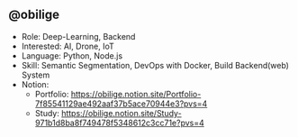 ## @obilige
- Role: Deep-Learning, Backend 
- Interested: AI, Drone, IoT
- Language: Python, Node.js
- Skill: Semantic Segmentation, DevOps with Docker, Build Backend(web) System
- Notion:
  * Portfolio: https://obilige.notion.site/Portfolio-7f85541129ae492aaf37b5ace70944e3?pvs=4
  * Study: https://obilige.notion.site/Study-971b1d8ba8f749478f5348612c3cc71e?pvs=4

<!---
obilige/obilige is a ✨ special ✨ repository because its `README.md` (this file) appears on your GitHub profile.
You can click the Preview link to take a look at your changes.
--->
